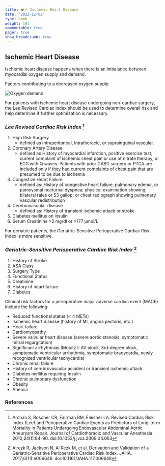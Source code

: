 ```yaml
---
title: ❤️‍🩹 Ischemic Heart Disease
date: '2022-12-02'
type: book
weight: 101
commentable: true
pager: true
show_breadcrumb: true
---
```



## Ischemic Heart Disease

Ischemic heart disease happens when there is an imbalance between myocardial oxygen supply and demand.

Factors contributing to a decreased oxygen supply:

![Oxygen demand](../../o2demand.svg "Oxygen demand")


For patients with ischemic heart disease undergoing non-cardiac surgery, the Lee Revised Cardiac Index should be used to determine overall risk and help determine if further optimization is necessary.

### *Lee Revised Cardiac Risk Index* [^14]
1. High Risk Surgery
   - defined as intraperitoneal, intrathoracic, or suprainguinal vascular.
2. Coronary Artery Disease
   - defined as History of myocardial infarction, positive exercise test, current complaint of ischemic chest pain or use of nitrate therapy, or ECG with Q waves. Patients with prior CABG surgery or PTCA are included only if they had current complaints of chest pain that are presumed to be due to ischemia
3. Congestive Heart Failure
   - defined as: History of congestive heart failure, pulmonary edema, or paroxysmal nocturnal dyspnea; physical examination showing bilateral rales or S3 gallop; or chest radiograph showing pulmonary vascular redistribution
4. Cerebrovascular disease
   - defined as: History of transient ischemic attack or stroke
5. Diabetes mellitus on insulin
6. Serum Creatinine >2 mg/dl or >177 μmol/L


For geriatric patients, the Geriatric-Sensitive Perioperative Cardiac Risk Index is more sensitive.
### *Geriatric-Sensitive Perioperative Cardiac Risk Index* [^15]
1. History of Stroke
2. ASA Class
3. Surgery Type
4. Functional Status
5. Creatinine
6. History of heart failure
7. Diabetes


Clinical risk factors for a perioperative major adverse cardiac event (MACE) include the following:

 - Reduced functional status (< 4 METs)
 - Ischemic heart disease (history of MI, angina pectoris, etc.)
 - Heart failure
 - Cardiomyopathy
 - Severe valvular heart disease (severe aortic stenosis, symptomatic mitral regurgitation)
 - Significant arrhythmias (Mobitz II AV block, 3rd-degree block, symptomatic ventricular arrhythmia, symptomatic bradycardia, newly recognized ventricular tachycardia)
 - Chronic renal failure
 - History of cerebrovascular accident or transient ischemic attack
 - Diabetes mellitus requiring Insulin
 - Chronic pulmonary dysfunction
 - Obesity
 - Anemia











### References

[^1]: <span style="color:blue">Barash PG, Cullen BF, Stoelting RK, Cahalan MK, Stock MC, Ortega R, Sharar SR, Holt NF, eds. Clinical Anesthesia. 8th edition. Wolters Kluwer; 2017.</span>
[^2]: <span style="color:purple">Chestnut DH, Wong CA, Tsen LC, Ngan Kee WD, Beilin Y, Mhyre JM, Bateman BT, eds. 6th edition. Elsevier; 2020.</span>
[^3]: <span style="color:pink">Coté CJ, Lerman J, Anderson BJ. Coté and Lerman's A Practice of Anesthesia for Infants and Children. 6th edition. Elsevier; 2018.</span>
[^4]: <span style="color:brown">Ehrenwerth J, Eisenkraft J, Berry J, eds. Anesthesia Equipment: Principles and Applications. 3rd edition. Elsevier; 2020.</span>
[^5]: <span style="color:green">Farag E, Mounir-Soliman L, Brown DL. Brown's Atlas of Regional Anesthesia. 6th edition. Elsevier; 2020.</span>
[^6]: <span style="color:red">Flood P, Rathmell JP, Urman RD, eds. Stoelting's Pharmacology & Physiology in Anesthetic Practice. 6th edition. Wolters Kluwer; 2021.</span>
[^7]: <span style="color:yellow">Foster SD, Callahan MF, eds. A Professional Study and Resource Guide for the CRNA. 2nd edition. American Association of Nurse Anesthetists; 2011.</span>
[^8]: <span style="color:orange">Gropper MA, Cohen NH, Eriksson LI, Fleisher LA, Leslie K, Wiener-Kronish JP, eds. Miller's Anesthesia (Vols. 1-2). 9th edition. Elsevier; 2019.</span>
[^9]: <span style="color:indigo">Rosenblatt WH, Popescu WM. Master Techniques in Upper and Lower Airway Management. Wolters Kluwer (LWW); 2015.</span>
[^10]: <span style="color:teal">Hall JE, Hall ME. Guyton and Hall Textbook of Medical Physiology. 14th edition. Elsevier; 2020.</span>
[^11]: <span style="color:maroon">Hines RL, Jones SB, eds. Stoelting's Anesthesia and Co-existing Disease. 8th edition. Elsevier; 2021.</span>
[^12]: <span style="color:aquamarine">Jaffe RA, Schmiesing CA, Golianu B. Anesthesiologist's Manual of Surgical Procedures. 6th ed. Wolters Kluwer; 2020.</span>
[^13]: <span style="color:darkgreen">Nagelhout JJ, Elisha S, Heiner JS, eds. Nurse Anesthesia. 7th edition. Elsevier; 2020.</span>
[^14]: Archan S, Roscher CR, Fairman RM, Fleisher LA. Revised Cardiac Risk Index (Lee) and Perioperative Cardiac Events as Predictors of Long-term Mortality in Patients Undergoing Endovascular Abdominal Aortic Aneurysm Repair. Journal of Cardiothoracic and Vascular Anesthesia. 2010;24(1):84-90. doi:10.1053/j.jvca.2009.04.003
[^15]: Alrezk R, Jackson N, Al Rezk M, et al. Derivation and Validation of a Geriatric‐Sensitive Perioperative Cardiac Risk Index. JAHA. 2017;6(11):e006648. doi:10.1161/JAHA.117.006648

